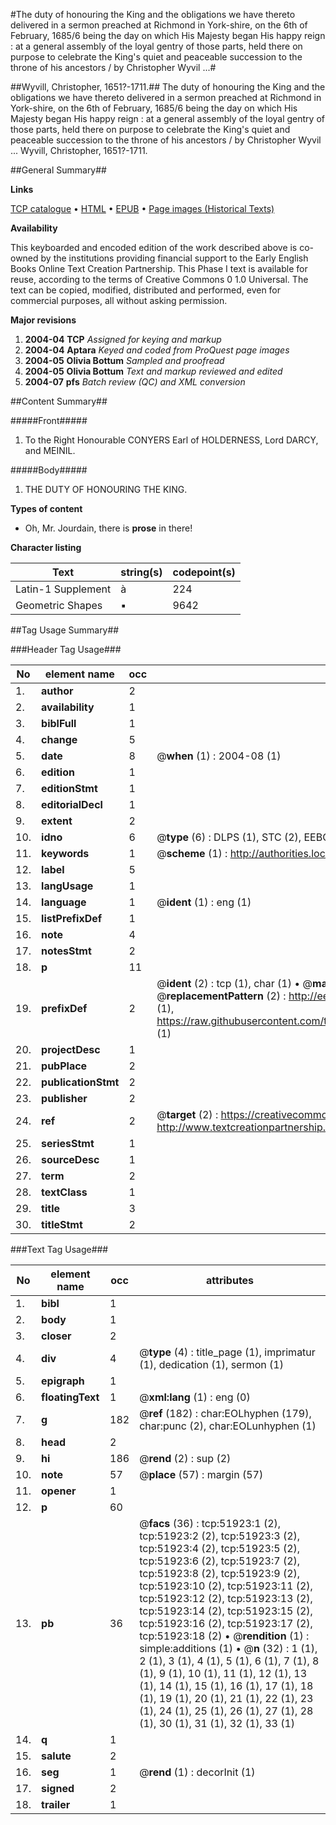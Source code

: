 #The duty of honouring the King and the obligations we have thereto delivered in a sermon preached at Richmond in York-shire, on the 6th of February, 1685/6 being the day on which His Majesty began His happy reign : at a general assembly of the loyal gentry of those parts, held there on purpose to celebrate the King's quiet and peaceable succession to the throne of his ancestors / by Christopher Wyvil ...#

##Wyvill, Christopher, 1651?-1711.##
The duty of honouring the King and the obligations we have thereto delivered in a sermon preached at Richmond in York-shire, on the 6th of February, 1685/6 being the day on which His Majesty began His happy reign : at a general assembly of the loyal gentry of those parts, held there on purpose to celebrate the King's quiet and peaceable succession to the throne of his ancestors / by Christopher Wyvil ...
Wyvill, Christopher, 1651?-1711.

##General Summary##

**Links**

[TCP catalogue](http://www.ota.ox.ac.uk/tcp/)  • 
[HTML](http://tei.it.ox.ac.uk/tcp/Texts-HTML/free/A67/A67235.html)  • 
[EPUB](http://tei.it.ox.ac.uk/tcp/Texts-EPUB/free/A67/A67235.epub) • 
[Page images (Historical Texts)](https://data.historicaltexts.jisc.ac.uk/view?pubId=eebo-11983698e&pageId=eebo-11983698e-51923-1)

**Availability**

This keyboarded and encoded edition of the
	       work described above is co-owned by the institutions
	       providing financial support to the Early English Books
	       Online Text Creation Partnership. This Phase I text is
	       available for reuse, according to the terms of Creative
	       Commons 0 1.0 Universal. The text can be copied,
	       modified, distributed and performed, even for
	       commercial purposes, all without asking permission.

**Major revisions**

1. __2004-04__ __TCP__ *Assigned for keying and markup*
1. __2004-04__ __Aptara__ *Keyed and coded from ProQuest page images*
1. __2004-05__ __Olivia Bottum__ *Sampled and proofread*
1. __2004-05__ __Olivia Bottum__ *Text and markup reviewed and edited*
1. __2004-07__ __pfs__ *Batch review (QC) and XML conversion*

##Content Summary##

#####Front#####

1. To the Right Honourable
CONYERS
Earl of HOLDERNESS, Lord DARCY,
and MEINIL.

#####Body#####

1. THE
DUTY OF HONOURING
THE
KING.

**Types of content**

  * Oh, Mr. Jourdain, there is **prose** in there!

**Character listing**


|Text|string(s)|codepoint(s)|
|---|---|---|
|Latin-1 Supplement|à|224|
|Geometric Shapes|▪|9642|

##Tag Usage Summary##

###Header Tag Usage###

|No|element name|occ|attributes|
|---|---|---|---|
|1.|__author__|2||
|2.|__availability__|1||
|3.|__biblFull__|1||
|4.|__change__|5||
|5.|__date__|8| @__when__ (1) : 2004-08 (1)|
|6.|__edition__|1||
|7.|__editionStmt__|1||
|8.|__editorialDecl__|1||
|9.|__extent__|2||
|10.|__idno__|6| @__type__ (6) : DLPS (1), STC (2), EEBO-CITATION (1), OCLC (1), VID (1)|
|11.|__keywords__|1| @__scheme__ (1) : http://authorities.loc.gov/ (1)|
|12.|__label__|5||
|13.|__langUsage__|1||
|14.|__language__|1| @__ident__ (1) : eng (1)|
|15.|__listPrefixDef__|1||
|16.|__note__|4||
|17.|__notesStmt__|2||
|18.|__p__|11||
|19.|__prefixDef__|2| @__ident__ (2) : tcp (1), char (1)  •  @__matchPattern__ (2) : ([0-9\-]+):([0-9IVX]+) (1), (.+) (1)  •  @__replacementPattern__ (2) : http://eebo.chadwyck.com/downloadtiff?vid=$1&page=$2 (1), https://raw.githubusercontent.com/textcreationpartnership/Texts/master/tcpchars.xml#$1 (1)|
|20.|__projectDesc__|1||
|21.|__pubPlace__|2||
|22.|__publicationStmt__|2||
|23.|__publisher__|2||
|24.|__ref__|2| @__target__ (2) : https://creativecommons.org/publicdomain/zero/1.0/ (1), http://www.textcreationpartnership.org/docs/. (1)|
|25.|__seriesStmt__|1||
|26.|__sourceDesc__|1||
|27.|__term__|2||
|28.|__textClass__|1||
|29.|__title__|3||
|30.|__titleStmt__|2||


###Text Tag Usage###

|No|element name|occ|attributes|
|---|---|---|---|
|1.|__bibl__|1||
|2.|__body__|1||
|3.|__closer__|2||
|4.|__div__|4| @__type__ (4) : title_page (1), imprimatur (1), dedication (1), sermon (1)|
|5.|__epigraph__|1||
|6.|__floatingText__|1| @__xml:lang__ (1) : eng (0)|
|7.|__g__|182| @__ref__ (182) : char:EOLhyphen (179), char:punc (2), char:EOLunhyphen (1)|
|8.|__head__|2||
|9.|__hi__|186| @__rend__ (2) : sup (2)|
|10.|__note__|57| @__place__ (57) : margin (57)|
|11.|__opener__|1||
|12.|__p__|60||
|13.|__pb__|36| @__facs__ (36) : tcp:51923:1 (2), tcp:51923:2 (2), tcp:51923:3 (2), tcp:51923:4 (2), tcp:51923:5 (2), tcp:51923:6 (2), tcp:51923:7 (2), tcp:51923:8 (2), tcp:51923:9 (2), tcp:51923:10 (2), tcp:51923:11 (2), tcp:51923:12 (2), tcp:51923:13 (2), tcp:51923:14 (2), tcp:51923:15 (2), tcp:51923:16 (2), tcp:51923:17 (2), tcp:51923:18 (2)  •  @__rendition__ (1) : simple:additions (1)  •  @__n__ (32) : 1 (1), 2 (1), 3 (1), 4 (1), 5 (1), 6 (1), 7 (1), 8 (1), 9 (1), 10 (1), 11 (1), 12 (1), 13 (1), 14 (1), 15 (1), 16 (1), 17 (1), 18 (1), 19 (1), 20 (1), 21 (1), 22 (1), 23 (1), 24 (1), 25 (1), 26 (1), 27 (1), 28 (1), 30 (1), 31 (1), 32 (1), 33 (1)|
|14.|__q__|1||
|15.|__salute__|2||
|16.|__seg__|1| @__rend__ (1) : decorInit (1)|
|17.|__signed__|2||
|18.|__trailer__|1||
